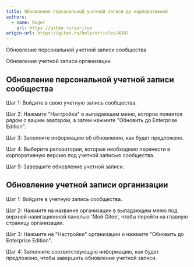 ```yaml
---
title: Обновление персональной учетной записи до корпоративной
authors:
  - name: Roger
    url: https://gitee.ru/yuriluo
origin-url: https://gitee.ru/help/articles/4207
---
```




Обновление персональной учетной записи сообщества

Обновление учетной записи организации

## Обновление персональной учетной записи сообщества

Шаг 1: Войдите в свою учетную запись сообщества.

Шаг 2: Нажмите "Настройки" в выпадающем меню, которое появится рядом с вашим аватаром, а затем нажмите "Обновить до Enterprise Edition".

Шаг 3: Заполните информацию об обновлении, как будет предложено.

Шаг 4: Выберите репозитории, которые необходимо перенести в корпоративную версию под учетной записью сообщества.

Шаг 5: Завершите обновление учетной записи.

## Обновление учетной записи организации

Шаг 1: Войдите в учетную запись сообщества.

Шаг 2: Нажмите на название организации в выпадающем меню под верхней навигационной панелью 'Мой Gitee', чтобы перейти на главную страницу организации.

Шаг 3: Нажмите на "Настройки" организации и нажмите "Обновить до Enterprise Edition".

Шаг 4: Заполните соответствующую информацию, как будет предложено, чтобы завершить обновление учетной записи.